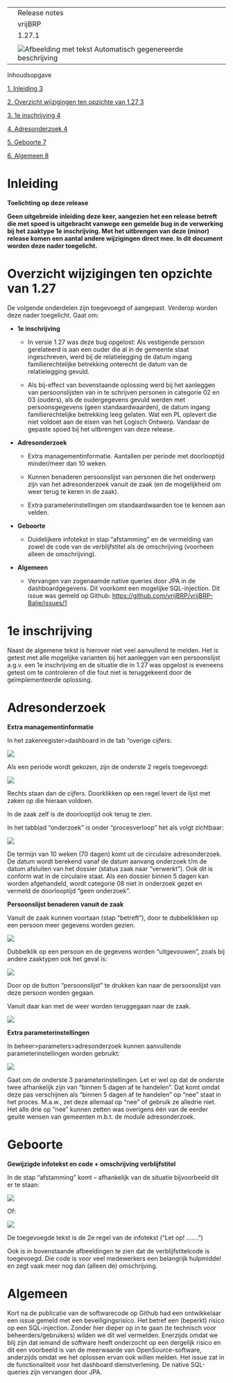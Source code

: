 |   |                                                                                                           |   |
|---|-----------------------------------------------------------------------------------------------------------|---|
|   | Release notes                                                                                             |   |
|   | vrijBRP                                                                                                   |   |
|   | 1.27.1                                                                                                    |   |
|   |                                                                                                           |   |
|   | ![Afbeelding met tekst Automatisch gegenereerde beschrijving](media/08241c61e56e1ae1e479cc5675cc5d03.png) |   |

Inhoudsopgave

[1.	Inleiding	3](#_Toc74051844)

[2.	Overzicht wijzigingen ten opzichte van 1.27	3](#_Toc74051845)

[3.	1e inschrijving	4](#_Toc74051846)

[4.	Adresonderzoek	4](#_Toc74051847)

[5.	Geboorte	7](#_Toc74051848)

[6.	Algemeen	8](#_Toc74051849)

# Inleiding

**Toelichting op deze release**

**Geen uitgebreide inleiding deze keer, aangezien het een release betreft die
met spoed is uitgebracht vanwege een gemelde bug in de verwerking bij het
zaaktype 1e inschrijving. Met het uitbrengen van deze (minor) release komen een
aantal andere wijzigingen direct mee. In dit document worden deze nader
toegelicht.**

# Overzicht wijzigingen ten opzichte van 1.27

De volgende onderdelen zijn toegevoegd of aangepast. Verderop worden deze nader
toegelicht. Gaat om:

-   **1e inschrijving**

    -   In versie 1.27 was deze bug opgelost: Als vestigende persoon gerelateerd
        is aan een ouder die al in de gemeente staat ingeschreven, werd bij de
        relatielegging de datum ingang familierechtelijke betrekking onterecht
        de datum van de relatielegging gevuld.

    -   Als bij-effect van bovenstaande oplossing werd bij het aanleggen van
        persoonslijsten van in te schrijven personen in categorie 02 en 03
        (ouders), als de oudergegevens gevuld werden met persoonsgegevens (geen
        standaardwaarden), de datum ingang familierechtelijke betrekking leeg
        gelaten. Wat een PL oplevert die niet voldoet aan de eisen van het
        Logisch Ontwerp. Vandaar de gepaste spoed bij het uitbrengen van deze
        release.

-   **Adresonderzoek**

    -   Extra managementinformatie. Aantallen per periode met doorlooptijd
        minder/meer dan 10 weken.

    -   Kunnen benaderen persoonslijst van personen die het onderwerp zijn van
        het adresonderzoek vanuit de zaak (en de mogelijkheid om weer terug te
        keren in de zaak).

    -   Extra parameterinstellingen om standaardwaarden toe te kennen aan
        velden.

-   **Geboorte**

    -   Duidelijkere infotekst in stap “afstamming” en de vermelding van zowel
        de code van de verblijfstitel als de omschrijving (voorheen alleen de
        omschrijving).

-   **Algemeen**

    -   Vervangen van zogenaamde native queries door JPA in de
        dashboardgegevens. Dit voorkomt een mogelijke SQL-injection. Dit issue
        was gemeld op Github:
        <https://github.com/vrijBRP/vrijBRP-Balie/issues/1>

# 1e inschrijving

Naast de algemene tekst is hierover niet veel aanvullend te melden. Het is
getest met alle mogelijke varianten bij het aanleggen van een persoonslijst
a.g.v. een 1e inschrijving en de situatie die in 1.27 was opgelost is eveneens
getest om te controleren of die fout niet is teruggekeerd door de
geïmplementeerde oplossing.

# Adresonderzoek

**Extra managementinformatie**

In het zakenregister\>dashboard in de tab “overige cijfers:

![](media/0a1ed22538c363559697568a51ccf6cd.png)

Als een periode wordt gekozen, zijn de onderste 2 regels toegevoegd:

![](media/ffc1911673dfe4237048f514c30cdc9d.png)

Rechts staan dan de cijfers. Doorklikken op een regel levert de lijst met zaken
op die hieraan voldoen.

In de zaak zelf is de doorlooptijd ook terug te zien.

In het tabblad “onderzoek” is onder “procesverloop” het als volgt zichtbaar:

![](media/8350314d0df1bbf8505198298d8cb2de.png)

De termijn van 10 weken (70 dagen) komt uit de circulaire adresonderzoek. De
datum wordt berekend vanaf de datum aanvang onderzoek t/m de datum afsluiten van
het dossier (status zaak naar “verwerkt”). Ook dit is conform wat in de
circulaire staat. Als een dossier binnen 5 dagen kan worden afgehandeld, wordt
categorie 08 niet in onderzoek gezet en vermeld de doorlooptijd “geen
onderzoek”.

**Persoonslijst benaderen vanuit de zaak**

Vanuit de zaak kunnen voortaan (stap “betreft”), door te dubbelklikken op een
persoon meer gegevens worden gezien.

![](media/5b50dd2ea0ba23d21ca39fe009d67386.png)

Dubbelklik op een persoon en de gegevens worden “uitgevouwen”, zoals bij andere
zaaktypen ook het geval is:

![](media/a172e8facdf57abfb4170225a7149d66.png)

Door op de button “persoonslijst” te drukken kan naar de persoonslijst van deze
persoon worden gegaan.

Vanuit daar kan met de weer worden teruggegaan naar de zaak.

![](media/b8b0d41189fddb631e8a177a2fe62777.png)

**Extra parameterinstellingen**

In beheer\>parameters\>adresonderzoek kunnen aanvullende parameterinstellingen
worden gebruikt:

![](media/40afee6fe398ab3dc8053dfcb9b3ee99.png)

Gaat om de onderste 3 parameterinstellingen. Let er wel op dat de onderste twee
afhankelijk zijn van “binnen 5 dagen af te handelen”. Dat komt omdat deze pas
verschijnen als “binnen 5 dagen af te handelen” op “nee” staat in het proces.
M.a.w., zet deze allemaal op “nee” of gebruik ze alledrie niet. Het alle drie op
“nee” kunnen zetten was overigens één van de eerder geuite wensen van gemeenten
m.b.t. de module adresonderzoek.

# Geboorte

**Gewijzigde infotekst en code + omschrijving verblijfstitel**

In de stap “afstamming” komt – afhankelijk van de situatie bijvoorbeeld dit er
te staan:

![](media/f2d028daa4f0757dd139426fe53c252e.png)

Of:

![](media/a415c6a68ad99f45f95ff6c5a6ce7540.png)

De toegevoegde tekst is de 2e regel van de infotekst (“Let op! …….”)

Ook is in bovenstaande afbeeldingen te zien dat de verblijfstitelcode is
toegevoegd. Die code is voor veel medewerkers een belangrijk hulpmiddel en zegt
vaak meer nog dan (alleen de) omschrijving.

# Algemeen

Kort na de publicatie van de softwarecode op Github had een ontwikkelaar een
issue gemeld met een beveiligingsrisico. Het betref een (beperkt) risico op een
SQL-injection. Zonder hier dieper op in te gaan (te technisch voor
beheerders/gebruikers) wilden we dit wel vermelden. Enerzijds omdat we blij zijn
dat iemand de software heeft onderzocht op een dergelijk risico en dit een
voorbeeld is van de meerwaarde van OpenSource-software, anderzijds omdat we het
oplossen ervan ook willen melden. Het issue zat in de functionaliteit voor het
dashboard dienstverlening. De native SQL-queries zijn vervangen door JPA.
